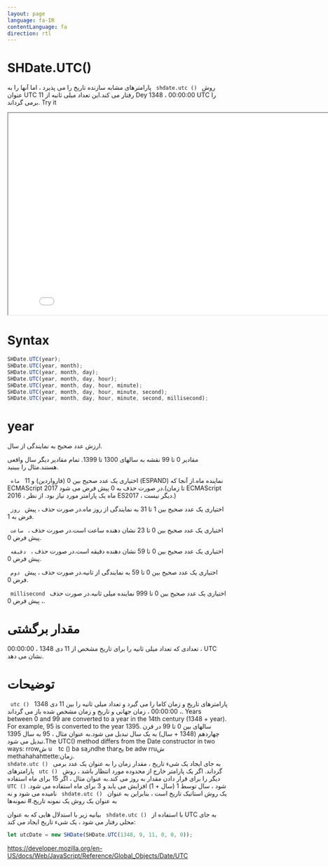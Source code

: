 ```yaml
---
layout: page
language: fa-IR
contentLanguage: fa
direction: rtl
---
```


# SHDate.UTC()

روش <code dir = "ltr"> shdate.utc () </code> پارامترهای مشابه سازنده تاریخ را می پذیرد ، اما آنها را به عنوان UTC رفتار می کند.این تعداد میلی ثانیه از 11 Dey 1348 ، 00:00:00 UTC را برمی گرداند.
Try it

<iframe style="width: 830px; height: 460px;" src="/SHDateTime-js/examples/live.html?function=UTC" title="MDN Web Docs Interactive Example" loading="lazy"></iframe>
<br/>

# Syntax

```js
SHDate.UTC(year);
SHDate.UTC(year, month);
SHDate.UTC(year, month, day);
SHDate.UTC(year, month, day, hour);
SHDate.UTC(year, month, day, hour, minute);
SHDate.UTC(year, month, day, hour, minute, second);
SHDate.UTC(year, month, day, hour, minute, second, millisecond);
```

# year

ارزش عدد صحیح به نمایندگی از سال.

مقادیر 0 تا 99 نقشه به سالهای 1300 تا 1399. تمام مقادیر دیگر سال واقعی هستند.مثال را ببینید.

<code dir = "ltr"> ماه </code> اختیاری
یک عدد صحیح بین 0 (فارواردین) و 11 (ESPAND) نماینده ماه.از آنجا که ECMAScript 2017 در صورت حذف به 0 پیش فرض می شود.(تا زمان ECMAScript 2016 ، ماه یک پارامتر مورد نیاز بود. از نظر ES2017 ، دیگر نیست.)

<code dir = "ltr"> روز </code> اختیاری
یک عدد صحیح بین 1 تا 31 به نمایندگی از روز ماه.در صورت حذف ، پیش فرض به 1.

<code dir = "ltr"> ساعت </code> اختیاری
یک عدد صحیح بین 0 تا 23 نشان دهنده ساعت است.در صورت حذف ، پیش فرض 0.

<code dir = "ltr"> دقیقه </code> اختیاری
یک عدد صحیح بین 0 تا 59 نشان دهنده دقیقه است.در صورت حذف ، پیش فرض 0.

<code dir = "ltr"> دوم </code> اختیاری
یک عدد صحیح بین 0 تا 59 به نمایندگی از ثانیه.در صورت حذف ، پیش فرض 0.

<code dir = "ltr"> millisecond </code> اختیاری
یک عدد صحیح بین 0 تا 999 نماینده میلی ثانیه.در صورت حذف ، پیش فرض 0.

# مقدار برگشتی

تعدادی که تعداد میلی ثانیه را برای تاریخ مشخص از 11 دی 1348 ، 00:00:00 ، UTC نشان می دهد.

# توضیحات

<code dir = "ltr"> utc () </code> پارامترهای تاریخ و زمان کاما را می گیرد و تعداد میلی ثانیه را بین 11 دی 1348 ، 00:00:00 ، زمان جهانی و تاریخ و زمان مشخص شده باز می گرداند.
Years between 0 and 99 are converted to a year in the 14th century (1348 + year). For example, 95 is converted to the year 1395.
سالهای بین 0 تا 99 در قرن چهاردهم (1348 + سال) به یک سال تبدیل می شود.به عنوان مثال ، 95 به سال 1395 تبدیل می شود.The U<code dir="ltr"></code>TC() method differs from the Date constructor in two ways:
rrowش u <code dir = "ltr"> </code> tc () ba saزndhe tharیخ be adw rruش methahahahttette:زمان.
<code dir = "ltr"> shdate.utc () </code> به جای ایجاد یک شیء تاریخ ، مقدار زمان را به عنوان یک عدد برمی گرداند.
اگر یک پارامتر خارج از محدوده مورد انتظار باشد ، روش <code dir = "ltr"> utc () </code> پارامترهای دیگر را برای قرار دادن مقدار به روز می کند.به عنوان مثال ، اگر 15 برای ماه استفاده شود ، سال توسط 1 (سال + 1) افزایش می یابد و 3 برای ماه استفاده می شود.
<code dir="ltr">UTC ()</code> یک روش استاتیک تاریخ است ، بنابراین به عنوان <code dir = "ltr"> shdate.utc () </code> نامیده می شود و نه به عنوان یک روش یک نمونه تاریخ.# نمونه‌ها

با استفاده از <code dir = "ltr"> shdate.utc () </code>
بیانیه زیر با استدلال هایی که به عنوان UTC به جای محلی رفتار می شود ، یک شیء تاریخ ایجاد می کند:

```js
let utcDate = new SHDate(SHDate.UTC(1348, 9, 11, 0, 0, 0));
```

https://developer.mozilla.org/en-US/docs/Web/JavaScript/Reference/Global_Objects/Date/UTC

```

```
